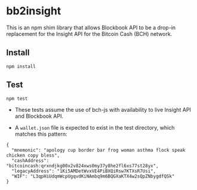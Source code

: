 # bb2insight
This is an npm shim library that allows Blockbook API to be a drop-in replacement
for the Insight API for the Bitcoin Cash (BCH) network.

## Install
`npm install`

## Test
`npm test`

- These tests assume the use of bch-js with availability to live Insight API
and Blockbook API.

- A `wallet.json` file is expected to exist in the test directory, which
matches this pattern:
```
{
  "mnemonic": "apology cup border bar frog woman asthma flock speak chicken copy bless",
  "cashAddress": "bitcoincash:qrxndjkg00x2v824xws0my37y8he2fl6xs77st28yx",
  "legacyAddress": "1Ki5AMDetWvxVE4PiBXQiRsw7KTXsR7Usi",
  "WIF": "L3qpHiUdqmWcpUgqvdKiNAmbq9m6BQGXaKTX4w2sQpZNbygdfQSk"
}
```
